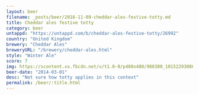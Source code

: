```yaml
---
layout: beer
filename: _posts/beer/2016-11-09-cheddar-ales-festive-totty.md
title: Cheddar ales festive totty
category: beer
untappd: "https://untappd.com/b/cheddar-ales-festive-totty/26992"
country: "United Kingdom"
brewery: "Cheddar Ales"
breweryURL: "/brewery/cheddar-ales.html"
style: "Winter Ale"
score: 7
img: https://scontent.xx.fbcdn.net/v/t1.0-0/p480x480/988380_10152293086573745_484773090_n.jpg?_nc_cat=109&_nc_ht=scontent.xx&oh=4093c3a84276b21c792a105e4a731ee5&oe=5C99F9A3
beer-date: "2014-03-01"
desc: "Not sure how totty applies in this context"
permalink: /beer/:title.html
---
```

